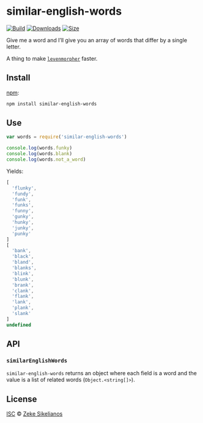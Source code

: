 # similar-english-words

[![Build][build-badge]][build]
[![Downloads][downloads-badge]][downloads]
[![Size][size-badge]][size]

Give me a word and I’ll give you an array of words that differ by a single
letter.

A thing to make [`levenmorpher`][levenmorpher] faster.

## Install

[npm][]:

```sh
npm install similar-english-words
```

## Use

```js
var words = require('similar-english-words')

console.log(words.funky)
console.log(words.blank)
console.log(words.not_a_word)
```

Yields:

```js
[
  'flunky',
  'fundy',
  'funk',
  'funks',
  'funny',
  'gunky',
  'hunky',
  'junky',
  'punky'
]
[
  'bank',
  'black',
  'bland',
  'blanks',
  'blink',
  'blunk',
  'brank',
  'clank',
  'flank',
  'lank',
  'plank',
  'slank'
]
undefined
```

## API

### `similarEnglishWords`

`similar-english-words` returns an object where each field is a word and the
value is a list of related words (`Object.<string[]>`).

## License

[ISC][license] © [Zeke Sikelianos][author]

<!-- Definitions -->

[build-badge]: https://img.shields.io/travis/words/similar-english-words.svg

[build]: https://travis-ci.org/words/similar-english-words

[downloads-badge]: https://img.shields.io/npm/dm/similar-english-words.svg

[downloads]: https://www.npmjs.com/package/similar-english-words

[size-badge]: https://img.shields.io/bundlephobia/minzip/similar-english-words.svg

[size]: https://bundlephobia.com/result?p=similar-english-words

[npm]: https://docs.npmjs.com/cli/install

[license]: license

[author]: http://zeke.sikelianos.com

[levenmorpher]: https://github.com/words/levenmorpher
